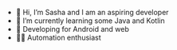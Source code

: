 - 👋 Hi, I’m Sasha and I am an aspiring  developer 
- 🌱 I’m currently learning some Java and Kotlin
- 📱 Developing for Android and web
- 🏄‍♀ Automation enthusiast 
